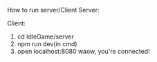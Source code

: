 How to run server/Client
Server:

Client:

1. cd IdleGame/server
2. npm run dev(in cmd)
3. open localhost:8080
waow, you're connected!
